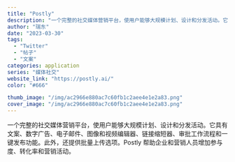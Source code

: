```yaml
---
title: "Postly"
description: "一个完整的社交媒体营销平台，使用户能够大规模计划、设计和分发活动。它具有文案、数字广告、电子邮件、图像和视频编辑器、链接"
author: "瑞东"
date: "2023-03-30"
tags:
  - "Twitter"
  - "帖子"
  - "文案"
categories: application
series: "媒体社交"
website_link: "https://postly.ai/"
color: "#666"

thumb_image: "/img/ac2966e880ac7c60fb1c2aee4e1e2a83.png"
cover_image: "/img/ac2966e880ac7c60fb1c2aee4e1e2a83.png"
---
```


一个完整的社交媒体营销平台，使用户能够大规模计划、设计和分发活动。它具有文案、数字广告、电子邮件、图像和视频编辑器、链接缩短器、审批工作流程和一键发布功能。此外，还提供批量上传选项。Postly 帮助企业和营销人员增加参与度、转化率和营销活动。